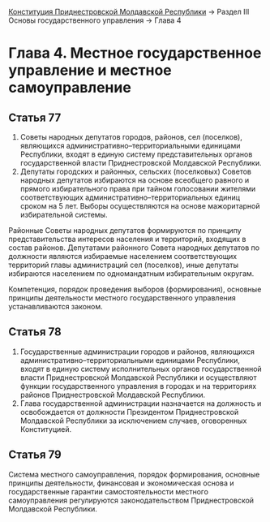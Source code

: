 [Конституция Приднестровской Молдавской Республики](README.md) → Раздел III Основы государственного управления → Глава 4

# Глава 4. Местное государственное управление и местное самоуправление

## <a name="article-77"></a> Статья 77

1. Советы народных депутатов городов, районов, сел (поселков), являющихся административно–территориальными единицами Республики, входят в единую систему представительных органов государственной власти Приднестровской Молдавской Республики.
2. Депутаты городских и районных, сельских (поселковых) Советов народных депутатов избираются на основе всеобщего равного и прямого избирательного права при тайном голосовании жителями соответствующих административно–территориальных единиц сроком на 5 лет. Выборы осуществляются на основе мажоритарной избирательной системы.

Районные Советы народных депутатов формируются по принципу представительства интересов населения и территорий, входящих в состав районов. Депутатами районного Совета народных депутатов по должности являются избираемые населением соответствующих территорий главы администраций сел (поселков), иные депутаты избираются населением по одномандатным избирательным округам.

Компетенция, порядок проведения выборов (формирования), основные принципы деятельности местного государственного управления устанавливаются законом.

## <a name="article-78"></a> Статья 78

1. Государственные администрации городов и районов, являющихся административно–территориальными единицами Республики, входят в единую систему исполнительных органов государственной власти Приднестровской Молдавской Республики и осуществляют функции государственного управления в городах и на территориях районов Приднестровской Молдавской Республики.
2. Глава государственной администрации назначается на должность и освобождается от должности Президентом Приднестровской Молдавской Республики за исключением случаев, оговоренных Конституцией.

## <a name="article-79"></a> Статья 79

Система местного самоуправления, порядок формирования, основные принципы деятельности, финансовая и экономическая основа и государственные гарантии самостоятельности местного самоуправления регулируются законодательством Приднестровской Молдавской Республики.